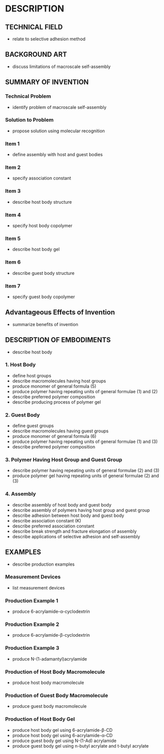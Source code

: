 # DESCRIPTION

## TECHNICAL FIELD

- relate to selective adhesion method

## BACKGROUND ART

- discuss limitations of macroscale self-assembly

## SUMMARY OF INVENTION

### Technical Problem

- identify problem of macroscale self-assembly

### Solution to Problem

- propose solution using molecular recognition

### Item 1

- define assembly with host and guest bodies

### Item 2

- specify association constant

### Item 3

- describe host body structure

### Item 4

- specify host body copolymer

### Item 5

- describe host body gel

### Item 6

- describe guest body structure

### Item 7

- specify guest body copolymer

## Advantageous Effects of Invention

- summarize benefits of invention

## DESCRIPTION OF EMBODIMENTS

- describe host body

### 1. Host Body

- define host groups
- describe macromolecules having host groups
- produce monomer of general formula (5)
- produce polymer having repeating units of general formulae (1) and (2)
- describe preferred polymer composition
- describe producing process of polymer gel

### 2. Guest Body

- define guest groups
- describe macromolecules having guest groups
- produce monomer of general formula (6)
- produce polymer having repeating units of general formulae (1) and (3)
- describe preferred polymer composition

### 3. Polymer Having Host Group and Guest Group

- describe polymer having repeating units of general formulae (2) and (3)
- produce polymer gel having repeating units of general formulae (2) and (3)

### 4. Assembly

- describe assembly of host body and guest body
- describe assembly of polymers having host group and guest group
- describe adhesion between host body and guest body
- describe association constant (K)
- describe preferred association constant
- describe break strength and fracture elongation of assembly
- describe applications of selective adhesion and self-assembly

## EXAMPLES

- describe production examples

### Measurement Devices

- list measurement devices

### Production Example 1

- produce 6-acrylamide-α-cyclodextrin

### Production Example 2

- produce 6-acrylamide-β-cyclodextrin

### Production Example 3

- produce N-(1-adamantyl)acrylamide

### Production of Host Body Macromolecule

- produce host body macromolecule

### Production of Guest Body Macromolecule

- produce guest body macromolecule

### Production of Host Body Gel

- produce host body gel using 6-acrylamide-β-CD
- produce host body gel using 6-acrylamide-α-CD
- produce guest body gel using N-(1-Ad) acrylamide
- produce guest body gel using n-butyl acrylate and t-butyl acrylate


